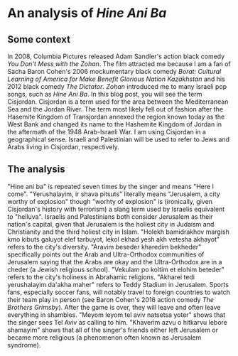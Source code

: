 # An analysis of *Hine Ani Ba*
## Some context
In 2008, Columbia Pictures released Adam Sandler's action black comedy *You Don't Mess with the Zohan*. The film attracted me because I am a fan of Sacha Baron Cohen's 2006 mockumentary black comedy *Borat: Cultural Learning of America for Make Benefit Glorious Nation Kazakhstan* and his 2012 black comedy *The Dictator*.
*Zohan* introduced me to many Israeli pop songs, such as *Hine Ani Ba*.
In this blog post, you will see the term Cisjordan. Cisjordan is a term used for the area between the Mediterranean Sea and the Jordan River. The term most likely fell out of fashion after the Hasemite Kingdom of Transjordan annexed the region known today as the West Bank and changed its name to the Hashemite Kingdom of Jordan in the aftermath of the 1948 Arab-Israeli War. I am using Cisjordan in a geographical sense. Israeli and Palestinian will be used to refer to Jews and Arabs living in Cisjordan, respectively.
## The analysis
"Hine ani ba" is repeated seven times by the singer and means "Here I come".
"Yerushalayim, ir shava pitsuts" literally means "Jerusalem, a city worthy of explosion" though "worhty of explosion" is (ironically, given Cisjordan's history with terrorism) a slang term used by Israelis equivalent to "helluva". Israelis and Palestinians both consider Jerusalem as their nation's capital, given that Jerusalem is the holiest city in Judaism and Christianity and the third holiest city in Islam.
"Holekh bamidrakhov margish kmo kibuts galuyot elef tarbuyot, lekol ekhad yesh akh vetesha akhayot" refers to the city's diversity.
"Aravim beseder kharedim bekheder" specifically points out the Arab and Ultra-Orthodox communities of Jerusalem saying that the Arabs are okay and the Ultra-Orthodox are in a cheder (a Jewish religious school).
"Vekulam po koltim et elohim beteder" refers to the city's holiness in Abrahamic religions.
"Akharei tedi yerushalayim da'akha maher" refers to Teddy Stadium in Jerusalem. Sports fans, especially soccer fans, will notably travel to foreign countries to watch their team play in person (see Baron Cohen's 2016 action comedy *The Brothers Grimsby*). After the game is over, they will leave and often leave everything in shambles.
"Meyom leyom tel aviv natsetsa yoter" shows that the singer sees Tel Aviv as calling to him.
"Khaverim azvu o hitkarvu lebore shamayim" shows that all of the singer's friends either left Jerusalem or became more religious (a phenomenon often known as Jerusalem syndrome).
